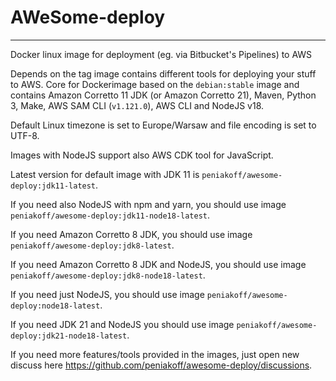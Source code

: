 # AWeSome-deploy

---

Docker linux image for deployment (eg. via Bitbucket's Pipelines) to AWS

Depends on the tag image contains different tools for deploying your stuff to AWS.
Core for Dockerimage based on the `debian:stable` image and contains Amazon Corretto 11 JDK (or Amazon Corretto 21), Maven, Python 3, Make, AWS SAM CLI (`v1.121.0`), AWS CLI and NodeJS v18.

Default Linux timezone is set to Europe/Warsaw and file encoding is set to UTF-8.

Images with NodeJS support also AWS CDK tool for JavaScript.

Latest version for default image with JDK 11 is `peniakoff/awesome-deploy:jdk11-latest`.

If you need also NodeJS with npm and yarn, you should use image `peniakoff/awesome-deploy:jdk11-node18-latest`.

If you need Amazon Corretto 8 JDK, you should use image `peniakoff/awesome-deploy:jdk8-latest`.

If you need Amazon Corretto 8 JDK and NodeJS, you should use image `peniakoff/awesome-deploy:jdk8-node18-latest`.

If you need just NodeJS, you should use image `peniakoff/awesome-deploy:node18-latest`.

If you need JDK 21 and NodeJS you should use image `peniakoff/awesome-deploy:jdk21-node18-latest`.

If you need more features/tools provided in the images, just open new discuss here https://github.com/peniakoff/awesome-deploy/discussions.